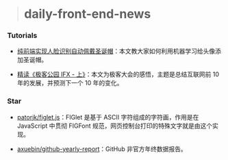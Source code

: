 > # daily-front-end-news

### Tutorials

- [纯前端实现人脸识别自动佩戴圣诞帽](https://juejin.im/post/5e02b73fe51d455807699b1f)：本文教大家如何利用机器学习给头像添加圣诞帽。

- [精读《极客公园 IFX - 上》](https://zhuanlan.zhihu.com/p/100120633)：本文为极客大会的感悟，主题是总结互联网前 10 年的发展，并预测下一个 10 年的变化。

### Star

- [patorjk/figlet.js](https://github.com/patorjk/figlet.js#readme)：FIGlet 是基于 ASCII 字符组成的字符画，作用是在 JavaScript 中贯彻 FIGFont 规范，网页控制台打印的特殊文字就是由这个实现。

- [axuebin/github-yearly-report](https://github.com/axuebin/github-yearly-report)：GitHub 非官方年终数据报告。
